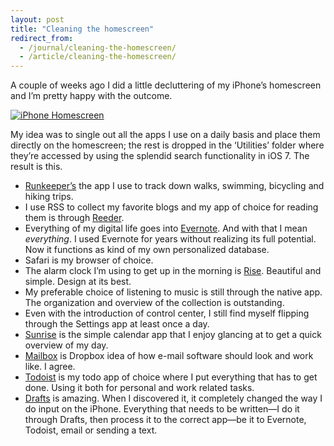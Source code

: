 ```yaml
---
layout: post
title: "Cleaning the homescreen"
redirect_from:
  - /journal/cleaning-the-homescreen/
  - /article/cleaning-the-homescreen/
---
```


A couple of weeks ago I did a little decluttering of my iPhone’s homescreen and I’m pretty happy with the outcome.

[![iPhone Homescreen]({{site.url}}/uploads/dist/homescreen-400.jpg)]({{site.url}}/uploads/dist/homescreen-1400.jpg)

My idea was to single out all the apps I use on a daily basis and place them directly on the homescreen; the rest is dropped in the ‘Utilities’ folder where they’re accessed by using the splendid search functionality in iOS 7. The result is this.

- [Runkeeper’s](http://runkeeper.com/home) the app I use to track down walks, swimming, bicycling and hiking trips.
- I use RSS to collect my favorite blogs and my app of choice for reading them is through [Reeder](http://reederapp.com/ios/).
- Everything of my digital life goes into [Evernote](https://evernote.com). And with that I mean *everything*. I used Evernote for years without realizing its full potential. Now it functions as kind of my own personalized database.
- Safari is my browser of choice.
- The alarm clock I’m using to get up in the morning is [Rise](http://www.simplebots.co/). Beautiful and simple. Design at its best.
- My preferable choice of listening to music is still through the native app. The organization and overview of the collection is outstanding.
- Even with the introduction of control center, I still find myself flipping through the Settings app at least once a day.
- [Sunrise](https://calendar.sunrise.am/) is the simple calendar app that I enjoy glancing at to get a quick overview of my day.
- [Mailbox](http://www.mailboxapp.com/) is Dropbox idea of how e-mail software should look and work like. I agree.
- [Todoist](https://en.todoist.com/) is my todo app of choice where I put everything that has to get done. Using it both for personal and work related tasks.
- [Drafts](http://agiletortoise.com/drafts/) is amazing. When I discovered it, it completely changed the way I do input on the iPhone. Everything that needs to be written—I do it through Drafts, then process it to the correct app—be it to Evernote, Todoist, email or sending a text.
